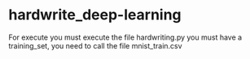 # hardwrite_deep-learning
For execute you must execute the file  hardwriting.py
you must have a training_set, you need to call the file mnist_train.csv
